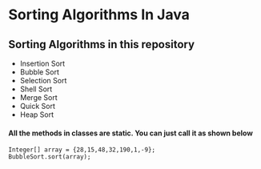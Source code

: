 # Sorting Algorithms In Java

## Sorting Algorithms in this repository

* Insertion Sort
* Bubble Sort
* Selection Sort
* Shell Sort
* Merge Sort
* Quick Sort
* Heap Sort

#### All the methods in classes are static. You can just call it as shown below

```
Integer[] array = {28,15,48,32,190,1,-9};
BubbleSort.sort(array);
```
